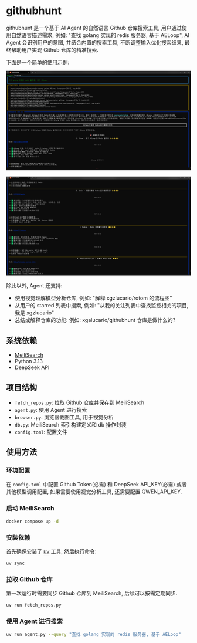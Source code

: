 # githubhunt

githubhunt 是一个基于 AI Agent 的自然语言 Github 仓库搜索工具, 用户通过使用自然语言描述需求, 例如: "查找 golang 实现的 redis 服务器, 基于 AELoop", AI Agent 会识别用户的意图, 并结合内置的搜索工具, 不断调整输入优化搜索结果, 最终帮助用户实现 Github 仓库的精准搜索.

下面是一个简单的使用示例:

![image](./example/image.png)

![image2](./example/image2.png)

除此以外, Agent 还支持:

- 使用视觉理解模型分析仓库, 例如: "解释 xgzlucario/rotom 的流程图"
- 从用户的 starred 列表中搜索, 例如: "从我的关注列表中查找监控相关的项目, 我是 xgzlucario"
- 总结或解释仓库的功能: 例如: xgalucario/githubhunt 仓库是做什么的?

## 系统依赖

- [MeiliSearch](https://github.com/meilisearch/meilisearch)
- Python 3.13
- DeepSeek API

## 项目结构

- `fetch_repos.py`: 拉取 Github 仓库并保存到 MeiliSearch
- `agent.py`: 使用 Agent 进行搜索
- `browser.py`: 浏览器截图工具, 用于视觉分析
- `db.py`: MeiliSearch 索引构建定义和 db 操作封装
- `config.toml`: 配置文件

## 使用方法

### 环境配置

在 `config.toml` 中配置 Github Token(必需) 和 DeepSeek API_KEY(必需) 或者其他模型调用配置, 如果需要使用视觉分析工具, 还需要配置 QWEN_API_KEY.

### 启动 MeiliSearch

```bash
docker compose up -d
```

### 安装依赖

首先确保安装了 [uv](https://docs.astral.sh/uv/) 工具, 然后执行命令:

```bash
uv sync
```

### 拉取 Github 仓库

第一次运行时需要同步 Github 仓库到 MeiliSearch, 后续可以按需定期同步.

```bash
uv run fetch_repos.py
```

### 使用 Agent 进行搜索

```bash
uv run agent.py --query "查找 golang 实现的 redis 服务器, 基于 AELoop"
```
